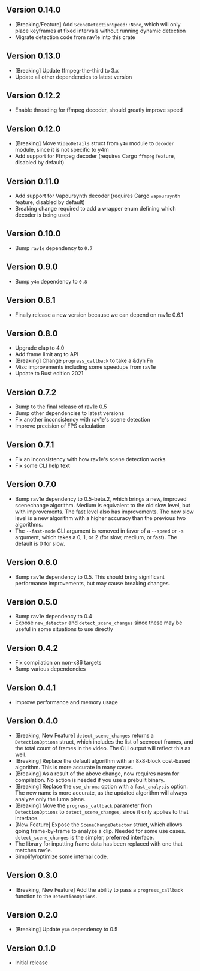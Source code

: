 ## Version 0.14.0

- [Breaking/Feature] Add `SceneDetectionSpeed::None`, which will only place keyframes at fixed intervals without running dynamic detection
- Migrate detection code from rav1e into this crate

## Version 0.13.0

- [Breaking] Update ffmpeg-the-third to 3.x
- Update all other dependencies to latest version

## Version 0.12.2

- Enable threading for ffmpeg decoder, should greatly improve speed

## Version 0.12.0

- [Breaking] Move `VideoDetails` struct from `y4m` module to `decoder` module, since it is not specific to y4m
- Add support for Ffmpeg decoder (requires Cargo `ffmpeg` feature, disabled by default)

## Version 0.11.0

- Add support for Vapoursynth decoder (requires Cargo `vapoursynth` feature, disabled by default)
- Breaking change required to add a wrapper enum defining which decoder is being used

## Version 0.10.0

- Bump `rav1e` dependency to `0.7`

## Version 0.9.0

- Bump `y4m` dependency to `0.8`

## Version 0.8.1

- Finally release a new version because we can depend on rav1e 0.6.1

## Version 0.8.0

- Upgrade clap to 4.0
- Add frame limit arg to API
- [Breaking] Change `progress_callback` to take a &dyn Fn
- Misc improvements including some speedups from rav1e
- Update to Rust edition 2021

## Version 0.7.2

- Bump to the final release of rav1e 0.5
- Bump other dependencies to latest versions
- Fix another inconsistency with rav1e's scene detection
- Improve precision of FPS calculation

## Version 0.7.1

- Fix an inconsistency with how rav1e's scene detection works
- Fix some CLI help text

## Version 0.7.0

- Bump rav1e dependency to 0.5-beta.2, which brings a new, improved scenechange algorithm.
  Medium is equivalent to the old slow level, but with improvements. The fast level
  also has improvements. The new slow level is a new algorithm with a higher accuracy
  than the previous two algorithms.
- The `--fast-mode` CLI argument is removed in favor of a `--speed` or `-s` argument,
  which takes a 0, 1, or 2 (for slow, medium, or fast). The default is 0 for slow.

## Version 0.6.0

- Bump rav1e dependency to 0.5. This should bring significant performance improvements,
  but may cause breaking changes.

## Version 0.5.0

- Bump rav1e dependency to 0.4
- Expose `new_detector` and `detect_scene_changes` since these
  may be useful in some situations to use directly

## Version 0.4.2

- Fix compilation on non-x86 targets
- Bump various dependencies

## Version 0.4.1

- Improve performance and memory usage

## Version 0.4.0

- [Breaking, New Feature] `detect_scene_changes` returns a `DetectionOptions` struct,
  which includes the list of scenecut frames, and the total count
  of frames in the video. The CLI output will reflect this as well.
- [Breaking] Replace the default algorithm with an 8x8-block cost-based algorithm.
  This is more accurate in many cases.
- [Breaking] As a result of the above change, now requires nasm for compilation.
  No action is needed if you use a prebuilt binary.
- [Breaking] Replace the `use_chroma` option with a `fast_analysis` option.
  The new name is more accurate, as the updated algorithm will always analyze
  only the luma plane.
- [Breaking] Move the `progress_callback` parameter from `DetectionOptions`
  to `detect_scene_changes`, since it only applies to that interface.
- [New Feature] Expose the `SceneChangeDetector` struct, which allows
  going frame-by-frame to analyze a clip. Needed for some use cases.
  `detect_scene_changes` is the simpler, preferred interface.
- The library for inputting frame data has been replaced
  with one that matches rav1e.
- Simplify/optimize some internal code.

## Version 0.3.0

- [Breaking, New Feature] Add the ability to pass a `progress_callback` function
  to the `DetectionOptions`.

## Version 0.2.0

- [Breaking] Update `y4m` dependency to 0.5

## Version 0.1.0

- Initial release
